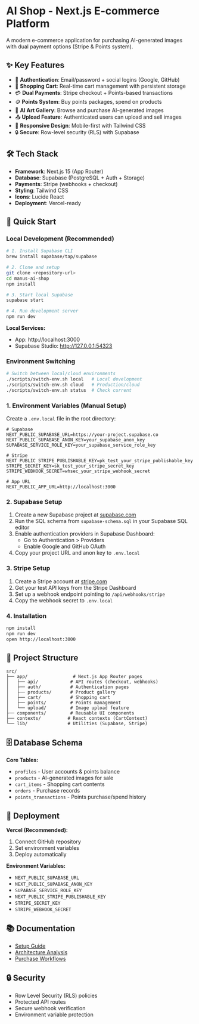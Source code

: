 # AI Shop - Next.js E-commerce Platform

A modern e-commerce application for purchasing AI-generated images with dual payment options (Stripe & Points system).

## ✨ Key Features

- 🔐 **Authentication**: Email/password + social logins (Google, GitHub)
- 🛒 **Shopping Cart**: Real-time cart management with persistent storage
- 💳 **Dual Payments**: Stripe checkout + Points-based transactions
- 🪙 **Points System**: Buy points packages, spend on products
- 🎨 **AI Art Gallery**: Browse and purchase AI-generated images
- 📤 **Upload Feature**: Authenticated users can upload and sell images
- 📱 **Responsive Design**: Mobile-first with Tailwind CSS
- 🔒 **Secure**: Row-level security (RLS) with Supabase

## 🛠 Tech Stack

- **Framework**: Next.js 15 (App Router)
- **Database**: Supabase (PostgreSQL + Auth + Storage)
- **Payments**: Stripe (webhooks + checkout)
- **Styling**: Tailwind CSS
- **Icons**: Lucide React
- **Deployment**: Vercel-ready

## 🚀 Quick Start

### Local Development (Recommended)

```bash
# 1. Install Supabase CLI
brew install supabase/tap/supabase

# 2. Clone and setup
git clone <repository-url>
cd manus-ai-shop
npm install

# 3. Start local Supabase
supabase start

# 4. Run development server
npm run dev
```

**Local Services:**

- App: http://localhost:3000
- Supabase Studio: http://127.0.0.1:54323

### Environment Switching

```bash
# Switch between local/cloud environments
./scripts/switch-env.sh local   # Local development
./scripts/switch-env.sh cloud   # Production/cloud
./scripts/switch-env.sh status  # Check current
```

### 1. Environment Variables (Manual Setup)

Create a `.env.local` file in the root directory:

```env
# Supabase
NEXT_PUBLIC_SUPABASE_URL=https://your-project.supabase.co
NEXT_PUBLIC_SUPABASE_ANON_KEY=your_supabase_anon_key
SUPABASE_SERVICE_ROLE_KEY=your_supabase_service_role_key

# Stripe
NEXT_PUBLIC_STRIPE_PUBLISHABLE_KEY=pk_test_your_stripe_publishable_key
STRIPE_SECRET_KEY=sk_test_your_stripe_secret_key
STRIPE_WEBHOOK_SECRET=whsec_your_stripe_webhook_secret

# App URL
NEXT_PUBLIC_APP_URL=http://localhost:3000
```

### 2. Supabase Setup

1. Create a new Supabase project at [supabase.com](https://supabase.com)
2. Run the SQL schema from `supabase-schema.sql` in your Supabase SQL editor
3. Enable authentication providers in Supabase Dashboard:
   - Go to Authentication > Providers
   - Enable Google and GitHub OAuth
4. Copy your project URL and anon key to `.env.local`

### 3. Stripe Setup

1. Create a Stripe account at [stripe.com](https://stripe.com)
2. Get your test API keys from the Stripe Dashboard
3. Set up a webhook endpoint pointing to `/api/webhooks/stripe`
4. Copy the webhook secret to `.env.local`

### 4. Installation

```bash
npm install
npm run dev
open http://localhost:3000
```

## 📁 Project Structure

```
src/
├── app/                 # Next.js App Router pages
│   ├── api/            # API routes (checkout, webhooks)
│   ├── auth/           # Authentication pages
│   ├── products/       # Product gallery
│   ├── cart/           # Shopping cart
│   ├── points/         # Points management
│   └── upload/         # Image upload feature
├── components/         # Reusable UI components
├── contexts/          # React contexts (CartContext)
└── lib/               # Utilities (Supabase, Stripe)
```

## 🗄 Database Schema

**Core Tables:**

- `profiles` - User accounts & points balance
- `products` - AI-generated images for sale
- `cart_items` - Shopping cart contents
- `orders` - Purchase records
- `points_transactions` - Points purchase/spend history

## 🚀 Deployment

**Vercel (Recommended):**

1. Connect GitHub repository
2. Set environment variables
3. Deploy automatically

**Environment Variables:**

- `NEXT_PUBLIC_SUPABASE_URL`
- `NEXT_PUBLIC_SUPABASE_ANON_KEY`
- `SUPABASE_SERVICE_ROLE_KEY`
- `NEXT_PUBLIC_STRIPE_PUBLISHABLE_KEY`
- `STRIPE_SECRET_KEY`
- `STRIPE_WEBHOOK_SECRET`

## 📚 Documentation

- [Setup Guide](docs/.github/local-development-setup.md)
- [Architecture Analysis](docs/.github/ARCHITECTURE_ANALYSIS.md)
- [Purchase Workflows](docs/.github/augment-workflows.md)

## 🔒 Security

- Row Level Security (RLS) policies
- Protected API routes
- Secure webhook verification
- Environment variable protection
